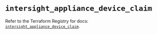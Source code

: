 # `intersight_appliance_device_claim`

Refer to the Terraform Registry for docs: [`intersight_appliance_device_claim`](https://registry.terraform.io/providers/ciscodevnet/intersight/1.0.71/docs/resources/appliance_device_claim).
